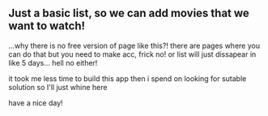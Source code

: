 ## Just a basic list, so we can add movies that we want to watch!

...why there is no free version of page like this?! there are pages where you can do that but you need to make acc, frick no! or list will just dissapear in like 5 days... hell no either!

it took me less time to build this app then i spend on looking for sutable solution so I'll just whine here

have a nice day!
